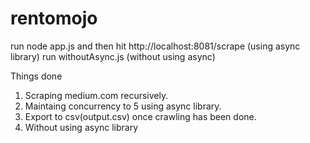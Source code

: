 # rentomojo
run node app.js and then hit http://localhost:8081/scrape (using async library)
run withoutAsync.js (without using async)

Things done
1) Scraping medium.com recursively.
2) Maintaing concurrency to 5 using async library.
3) Export to csv(output.csv) once crawling has been done.
4) Without using async library
